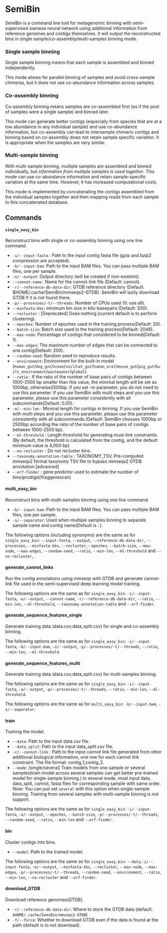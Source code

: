 # SemiBin

SemiBin is a command line tool for metagenomic binning with semi-supervised siamese neural network using additional information from reference genomes and contigs themselves. It will output the reconstructed bins in single sample/co-assembly/multi-samples binning mode.

### Single sample binning

Single sample binning means that each sample is assembled and binned
independently.

This mode allows for parallel binning of samples and avoid cross-sample
chimeras, but it does not use co-abundance information across samples.

### Co-assembly binning

Co-assembly binning means samples are co-assembled first (as if the pool of
samples were a single sample) and binned later.

This mode can generate better contigs (especially from species that are at a
low abundance in any individual sample) and use co-abundance information, but
co-assembly can lead to intersample chimeric contigs and binning based on
co-assembly dows not retain sample specific variation. It is appropriate when
the samples are very similar.

### Multi-sample binning

With multi-sample binning, multiple samples are assembled and binned
individually, but _information from multiple samples is used together_.
This mode can use co-abundance information and retain sample-specific
variation at the same time. However, it has increased computational costs.

This mode is implemented by concatenating the contigs assembled from the
individual samples together and then mapping reads from each sample to this
concatenated database.

## Commands

#### `single_easy_bin`

Reconstruct bins with single or co-assembly binning using one line command.

* `-i/--input-fasta` : Path to the input contig fasta file (gzip and bzip2 compression are accepted).
* `-b/--input-bam`: Path to the input BAM files. You can pass multiple BAM files, one per sample.
* `-o/--output`: Output directory (will be created if non-existent).
* `--cannot-name:` Name for the cannot-link file (Default: cannot).
* `-r/--reference-db-data-dir`: GTDB reference directory (Default: $HOME/.cache/SemiBin/mmseqs2-GTDB). SemiBin will lazily download GTDB if it is not found there.
* `-p/--processes/-t/--threads`: Number of CPUs used (0: use all).
* `--minfasta-kbs`: minimum bin size in kilo-basepairs (Default: 200).
* `--recluster` : [Deprecated] Does nothing (current default is to perform clustering).
* `--epoches`: Number of epoches used in the training process(Default: 20).
* `--batch-size`: Batch size used in the training process(Default: 2048).
* `--max-node`: Percentage of contigs that considered to be binned(Default: 1).
* `--max-edges`: The maximum number of edges that can be connected to one contig(Default: 200).
* `--random-seed`: Random seed to reproduce results.
* `--environment`: Environment for the built-in model (`human_gut`/`dog_gut`/`ocean`/`soil`/`cat_gut`/`human_oral`/`mouse_gut`/`pig_gut`/`built_environment`/`wastewater`/`global`).
* `--ratio` : If the ratio of the number of base pairs of contigs between 1000-2500 bp smaller than this value, the minimal length will be set as 1000bp, otherwise2500bp. If you set -m parameter, you do not need to use this parameter. If you use SemiBin with multi steps and you use this parameter, please use this parameter consistently with all subcommands(Default: 0.05). 
* `-m/--min-len` : Minimal length for contigs in binning. If you use SemiBin with multi steps and you use this parameter, please use this parameter consistently with all subcommands.(Default: SemiBin chooses 1000bp or 2500bp according the ratio of the number of base pairs of contigs between 1000-2500 bp).
* `--ml-threshold` : Length threshold for generating must-link constraints.(By default, the threshold is calculated from the contig, and the default minimum value is 4,000 bp)
* `--no-recluster` : Do not recluster bins.
* `--taxonomy-annotation-table` : TAXONOMY_TSV, Pre-computed mmseqs2 format taxonomy TSV file to bypass mmseqs2 GTDB annotation [advanced]
* `--orf-finder` : gene predictor used to estimate the number of bins(prodigal/fraggenescan)

#### multi_easy_bin

Reconstruct bins with multi-samples binning using one line command.

* `-b/--input-bam`: Path to the input BAM files. You can pass multiple BAM files, one per sample.
* `-s/--separator`: Used when multiple samples binning to separate sample name and contig name(Default is `:`).

The following options (including synonyms) are the same as for
`single_easy_bin`: `--input-fasta`, `--output`, `--reference-db-data-dir`,
`--processes`, `--minfasta-kbs`, `--recluster`,`--epoches`, `--batch-size`, `--max-node`, `--max-edges`, `--random-seed`, `--ratio`, `--min-len`, `--ml-threshold` and `--no-recluster`, .

#### generate_cannot_links

Run the contig annotations using mmseqs with GTDB and generate cannot-link file used in the semi-supervised deep learning model training.

The following options are the same as for `single_easy_bin`: `-i/--input-fasta`, `-o/--output`, `--cannot-name`, `-r/--reference-db-data-dir`, `--ratio`, `--min-len`, `--ml-threshold`, `--taxonomy-annotation-table` and `--orf-finder`.

#### generate_sequence_features_single

Generate training data (data.csv;data_split.csv) for single and co-assembly binning.

The following options are the same as for `single_easy_bin`: `-i/--input-fasta`,  `-b/--input-bam`, `-o/--output`, `-p/--processes/-t/--threads`, `--ratio`, `--min-len`, `--ml-threshold`.

#### generate_sequence_features_multi

Generate training data (data.csv;data_split.csv) for multi-samples binning.

The following options are the same as for `single_easy_bin`: `-i/--input-fasta`, `-o/--output`, `-p/--processes/-t/--threads`, `--ratio`, `--min-len`, `--ml-threshold`.

The following options are the same as for `multi_easy_bin`: `-b/--input-bam`, `-s/--separator`.

#### train ####

Training the model.

* `--data`: Path to the input data.csv file.
* `--data_split`: Path to the input data_split.csv file.
* `-c/--cannot-link` : Path to the input cannot link file generated from other additional biological information, one row for each cannot link constraint. The file format: contig_1,contig_2.
* `--mode`:  [single/several] Train models from one sample or several samples(train model across several samples can get better pre-trained model for single-sample binning.) In several mode, must input data, data_split, cannot, fasta files for corresponding sample with same order. *Note:* You can just set `several` with this option when single-sample binning. Training from several samples with multi-sample binning is not support.

The following options are the same as for `single_easy_bin`: `-i/--input-fasta`,  `-o/--output`, `--epoches`, `--batch-size`, `-p/--processes/-t/--threads`, `--random-seed`, `--ratio`, `--min-len` and `--orf-finder`.

#### bin

Cluster contigs into bins.

* `--model`: Path to the trained model.

The following options are the same as for `single_easy_bin`: `--data`,`-i/--input-fasta`, `-o/--output`, `--minfasta-kbs`, `--recluster`, `--max-node`, `--max-edges`, `-p/--processes/-t/--threads`, `--random-seed`, `--environment`, `--ratio`, `--min-len`, `--no-recluster` and `--orf-finder`.

#### download_GTDB

Download reference genomes(GTDB).

* `-r/--reference-db-data-dir`: Where to store the GTDB data (default: `$HOME/.cache/SemiBin/mmseqs2-GTDB`)
* `-f/--force`: Whether to download GTDB even if the data is found at the path (default is to not download).
